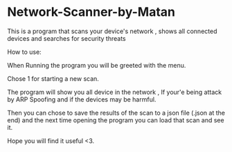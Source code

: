 # Network-Scanner-by-Matan



This is a program that scans your device's network , shows all connected devices and searches for security threats



How to use:

When Running the program you will be greeted with the menu. 

Chose 1 for starting a new scan.

The program will show you all device in the network , If your'e being attack by ARP Spoofing and if the devices may be harmful.

Then you can chose to save the results of the scan to a json file (.json at the end) and the next time opening the program you can load that scan and see it.



Hope you will find it useful <3.





